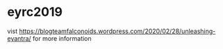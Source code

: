 # eyrc2019
vist https://blogteamfalconoids.wordpress.com/2020/02/28/unleashing-eyantra/ for more information 
